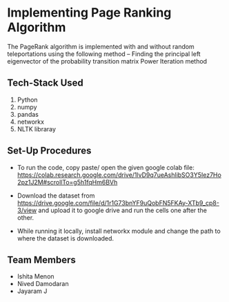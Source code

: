 # Implementing Page Ranking Algorithm
The PageRank algorithm is implemented with and without random teleportations using the following method –
Finding the principal left eigenvector of the probability transition matrix Power Iteration method

## Tech-Stack Used

1. Python
2. numpy
3. pandas
4. networkx
5. NLTK libraray

## Set-Up Procedures
* To run the code, copy paste/ open the given google colab file: 
https://colab.research.google.com/drive/1lvD9q7ueAshlibSO3Y5Iez7Ho2pz1J2M#scrollTo=g5h1fqHm6BVh

* Download the dataset from https://drive.google.com/file/d/1r1G73bnYF9uQobFN5FKAy-XTb9_cp8-3/view and upload it to google drive and run the cells one after the other.

* While running it locally, install networkx module and change the path to where the dataset is downloaded.

## Team Members

* Ishita Menon
* Nived Damodaran
* Jayaram J
